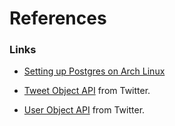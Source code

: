 # References

### Links

- [Setting up Postgres on Arch Linux](https://netarky.com/programming/arch_linux/Arch_Linux_PostgreSQL_database_setup.html)

- [Tweet Object API](https://developer.twitter.com/en/docs/tweets/data-dictionary/overview/tweet-object) from Twitter.
- [User Object API](https://developer.twitter.com/en/docs/tweets/data-dictionary/overview/user-object) from Twitter.